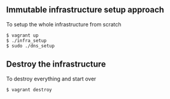 ## Immutable infrastructure setup approach

To setup the whole infrastructure from scratch

```
$ vagrant up
$ ./infra_setup
$ sudo ./dns_setup
```

## Destroy the infrastructure

To destroy everything and start over

```
$ vagrant destroy
```
